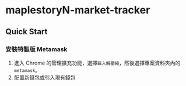 # maplestoryN-market-tracker

## Quick Start
### 安裝特製版 Metamask
1. 進入 Chrome 的管理擴充功能，選擇`載入解壓縮`，然後選擇專案資料夾內的`metamask`。
2. 配置新錢包或引入現有錢包
